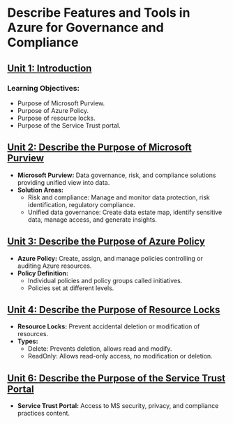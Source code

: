# Describe Features and Tools in Azure for Governance and Compliance

## [Unit 1: Introduction](https://learn.microsoft.com/en-us/training/modules/describe-features-tools-azure-for-governance-compliance/1-introduction)
### Learning Objectives:
- Purpose of Microsoft Purview.
- Purpose of Azure Policy.
- Purpose of resource locks.
- Purpose of the Service Trust portal.

## [Unit 2: Describe the Purpose of Microsoft Purview](https://learn.microsoft.com/en-us/training/modules/describe-features-tools-azure-for-governance-compliance/2-describe-purpose-microsoft-purview)
- **Microsoft Purview:** Data governance, risk, and compliance solutions providing unified view into data.
- **Solution Areas:**
  - Risk and compliance: Manage and monitor data protection, risk identification, regulatory compliance.
  - Unified data governance: Create data estate map, identify sensitive data, manage access, and generate insights.

## [Unit 3: Describe the Purpose of Azure Policy](https://learn.microsoft.com/en-us/training/modules/describe-features-tools-azure-for-governance-compliance/3-describe-purpose-of-azure-policy)
- **Azure Policy:** Create, assign, and manage policies controlling or auditing Azure resources.
- **Policy Definition:**
  - Individual policies and policy groups called initiatives.
  - Policies set at different levels.

## [Unit 4: Describe the Purpose of Resource Locks](https://learn.microsoft.com/en-us/training/modules/describe-features-tools-azure-for-governance-compliance/4-describe-purpose-of-resource-locks)
- **Resource Locks:** Prevent accidental deletion or modification of resources.
- **Types:**
  - Delete: Prevents deletion, allows read and modify.
  - ReadOnly: Allows read-only access, no modification or deletion.

## [Unit 6: Describe the Purpose of the Service Trust Portal](https://learn.microsoft.com/en-us/training/modules/describe-features-tools-azure-for-governance-compliance/6-describe-purpose-of-service-trust-portal)
- **Service Trust Portal:** Access to MS security, privacy, and compliance practices content.

